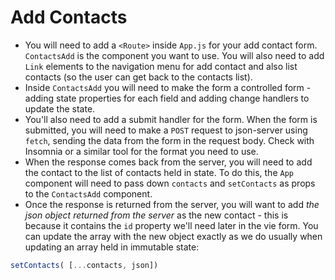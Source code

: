 # Add Contacts

- You will need to add a `<Route>` inside `App.js` for your add contact form. `ContactsAdd` is the component you want to use. You will also need to add `Link` elements to the navigation menu for add contact and also list contacts (so the user can get back to the contacts list).
- Inside `ContactsAdd` you will need to make the form a controlled form - adding state properties for each field and adding change handlers to update the state.
- You'll also need to add a submit handler for the form. When the form is submitted, you will need to make a `POST` request to json-server using `fetch`, sending the data from the form in the request body. Check with Insomnia or a similar tool for the format you need to use.
- When the response comes back from the server, you will need to add the contact to the list of contacts held in state. To do this, the `App` component will need to pass down `contacts` and `setContacts` as props to the `ContactsAdd` component.
- Once the response is returned from the server, you will want to add *the json object returned from the server* as the new contact - this is because it contains the `id` property we'll need later in the vie form. You can update the array with the new object exactly as we do usually when updating an array held in immutable state:

```javascript
setContacts( [...contacts, json])
```
